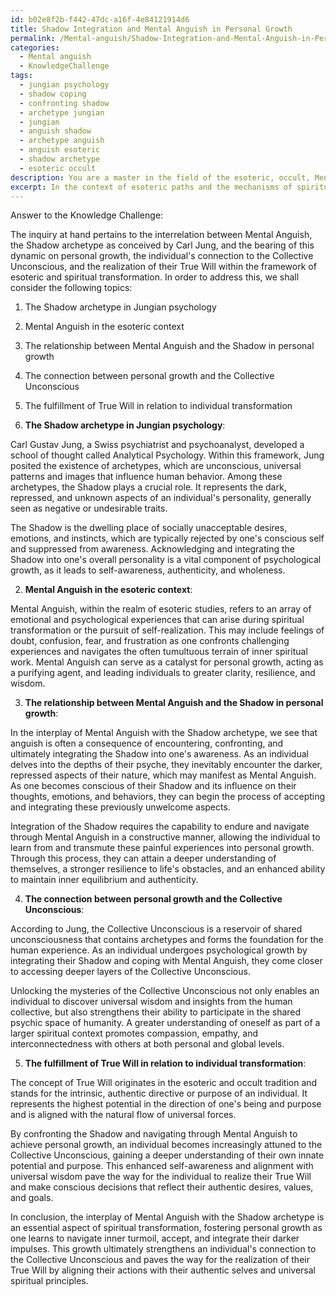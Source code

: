 ```yaml
---
id: b02e8f2b-f442-47dc-a16f-4e84121914d6
title: Shadow Integration and Mental Anguish in Personal Growth
permalink: /Mental-anguish/Shadow-Integration-and-Mental-Anguish-in-Personal-Growth/
categories:
  - Mental anguish
  - KnowledgeChallenge
tags:
  - jungian psychology
  - shadow coping
  - confronting shadow
  - archetype jungian
  - jungian
  - anguish shadow
  - archetype anguish
  - anguish esoteric
  - shadow archetype
  - esoteric occult
description: You are a master in the field of the esoteric, occult, Mental anguish and Education. You are a writer of tests, challenges, books and deep knowledge on Mental anguish for initiates and students to gain deep insights and understanding from. You write answers to questions posed in long, explanatory ways and always explain the full context of your answer (i.e., related concepts, formulas, examples, or history), as well as the step-by-step thinking process you take to answer the challenges. Be rigorous and thorough, and summarize the key themes, ideas, and conclusions at the end.
excerpt: In the context of esoteric paths and the mechanisms of spiritual transformation, how does the interplay of Mental Anguish with the Shadow archetype (as described by Carl Jung) foster personal growth, ultimately affecting an individual's connection with the Collective Unconscious and the realization of their True Will?
---
```

Answer to the Knowledge Challenge:

The inquiry at hand pertains to the interrelation between Mental Anguish, the Shadow archetype as conceived by Carl Jung, and the bearing of this dynamic on personal growth, the individual's connection to the Collective Unconscious, and the realization of their True Will within the framework of esoteric and spiritual transformation. In order to address this, we shall consider the following topics:
1. The Shadow archetype in Jungian psychology
2. Mental Anguish in the esoteric context
3. The relationship between Mental Anguish and the Shadow in personal growth
4. The connection between personal growth and the Collective Unconscious
5. The fulfillment of True Will in relation to individual transformation

1. **The Shadow archetype in Jungian psychology**:

Carl Gustav Jung, a Swiss psychiatrist and psychoanalyst, developed a school of thought called Analytical Psychology. Within this framework, Jung posited the existence of archetypes, which are unconscious, universal patterns and images that influence human behavior. Among these archetypes, the Shadow plays a crucial role. It represents the dark, repressed, and unknown aspects of an individual's personality, generally seen as negative or undesirable traits.

The Shadow is the dwelling place of socially unacceptable desires, emotions, and instincts, which are typically rejected by one's conscious self and suppressed from awareness. Acknowledging and integrating the Shadow into one's overall personality is a vital component of psychological growth, as it leads to self-awareness, authenticity, and wholeness.

2. **Mental Anguish in the esoteric context**:

Mental Anguish, within the realm of esoteric studies, refers to an array of emotional and psychological experiences that can arise during spiritual transformation or the pursuit of self-realization. This may include feelings of doubt, confusion, fear, and frustration as one confronts challenging experiences and navigates the often tumultuous terrain of inner spiritual work. Mental Anguish can serve as a catalyst for personal growth, acting as a purifying agent, and leading individuals to greater clarity, resilience, and wisdom.

3. **The relationship between Mental Anguish and the Shadow in personal growth**:

In the interplay of Mental Anguish with the Shadow archetype, we see that anguish is often a consequence of encountering, confronting, and ultimately integrating the Shadow into one's awareness. As an individual delves into the depths of their psyche, they inevitably encounter the darker, repressed aspects of their nature, which may manifest as Mental Anguish. As one becomes conscious of their Shadow and its influence on their thoughts, emotions, and behaviors, they can begin the process of accepting and integrating these previously unwelcome aspects.

Integration of the Shadow requires the capability to endure and navigate through Mental Anguish in a constructive manner, allowing the individual to learn from and transmute these painful experiences into personal growth. Through this process, they can attain a deeper understanding of themselves, a stronger resilience to life's obstacles, and an enhanced ability to maintain inner equilibrium and authenticity.

4. **The connection between personal growth and the Collective Unconscious**:

According to Jung, the Collective Unconscious is a reservoir of shared unconsciousness that contains archetypes and forms the foundation for the human experience. As an individual undergoes psychological growth by integrating their Shadow and coping with Mental Anguish, they come closer to accessing deeper layers of the Collective Unconscious.

Unlocking the mysteries of the Collective Unconscious not only enables an individual to discover universal wisdom and insights from the human collective, but also strengthens their ability to participate in the shared psychic space of humanity. A greater understanding of oneself as part of a larger spiritual context promotes compassion, empathy, and interconnectedness with others at both personal and global levels.

5. **The fulfillment of True Will in relation to individual transformation**:

The concept of True Will originates in the esoteric and occult tradition and stands for the intrinsic, authentic directive or purpose of an individual. It represents the highest potential in the direction of one's being and purpose and is aligned with the natural flow of universal forces.

By confronting the Shadow and navigating through Mental Anguish to achieve personal growth, an individual becomes increasingly attuned to the Collective Unconscious, gaining a deeper understanding of their own innate potential and purpose. This enhanced self-awareness and alignment with universal wisdom pave the way for the individual to realize their True Will and make conscious decisions that reflect their authentic desires, values, and goals.

In conclusion, the interplay of Mental Anguish with the Shadow archetype is an essential aspect of spiritual transformation, fostering personal growth as one learns to navigate inner turmoil, accept, and integrate their darker impulses. This growth ultimately strengthens an individual's connection to the Collective Unconscious and paves the way for the realization of their True Will by aligning their actions with their authentic selves and universal spiritual principles.
